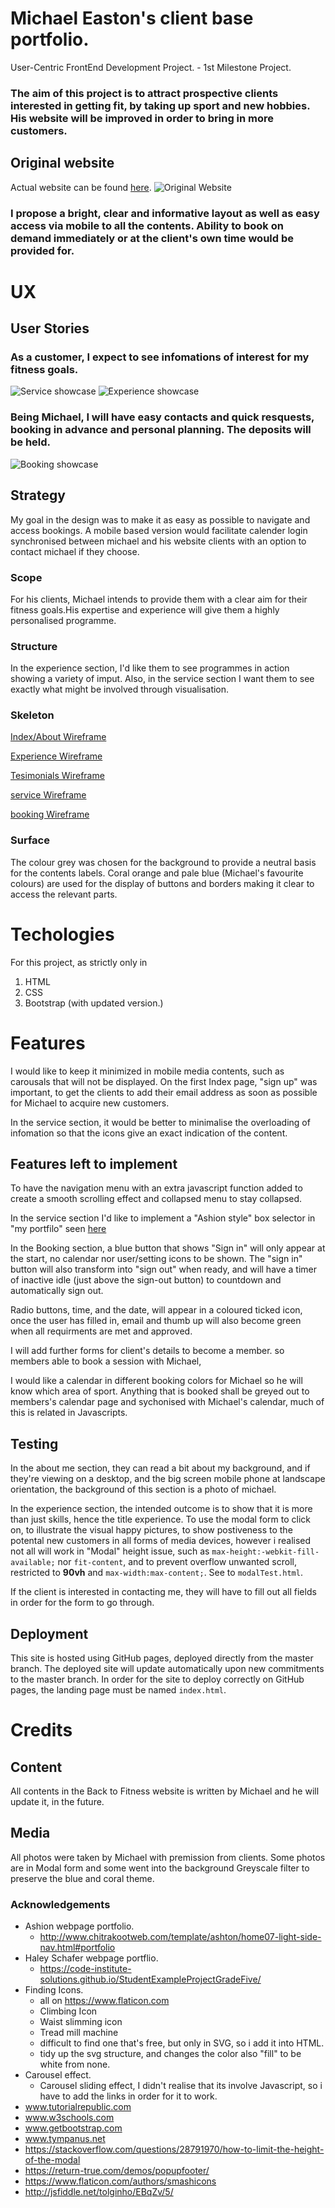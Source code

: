 # Michael Easton's client base portfolio.
User-Centric FrontEnd Development Project. - 1st Milestone Project.
### The aim of this project is to attract prospective clients interested in getting fit, by taking up sport and new hobbies. His website will be improved in order to bring in more customers.
## Original website
Actual website can be found [here](https://www.backtothefitness.co.uk/).
![Original Website](https://raw.githubusercontent.com/lucas-Joyce/first-milestone-michael/master/assets/images/sketches/backtofitnessfrontpage.png "Original Website")
### I propose a bright, clear and informative layout as well as easy access via mobile to all the contents. Ability to book on demand immediately or at the client's own time would be provided for. 
# UX 
## User Stories
### As a customer, I expect to see infomations of interest for my fitness goals.

![Service showcase](https://raw.githubusercontent.com/lucas-Joyce/first-milestone-michael/master/assets/images/service/serviceinfo.png "Service showcase")
![Experience showcase](https://raw.githubusercontent.com/lucas-Joyce/first-milestone-michael/master/assets/images/experience/experienceinfo.png "Experience showcase" )
### Being Michael, I will have  easy contacts and quick resquests, booking in advance and personal planning. The deposits will be held.


![Booking showcase](https://raw.githubusercontent.com/lucas-Joyce/first-milestone-michael/master/assets/images/booking/bookingform.png "Booking showcase")

## Strategy
My goal in the design was to make it as easy as possible to  navigate and access bookings. A mobile based version would facilitate calender login synchronised between michael and his website clients with an option to contact michael if they choose. 
### Scope
For his clients, Michael intends to provide them with a clear aim for their fitness goals.His expertise and experience will give them a highly personalised programme.
### Structure
In the experience section, I'd like them to see programmes in action showing a variety of imput. Also, in the service section I want them to see exactly what might be involved through visualisation.

### Skeleton
[Index/About Wireframe](https://github.com/lucas-Joyce/first-milestone-michael/master/assets/images/sketches/image0.jpeg)

[Experience Wireframe](https://github.com/lucas-Joyce/first-milestone-michael/blob/master/assets/images/sketches/image4.jpeg)

[Tesimonials Wireframe](https://github.com/lucas-Joyce/first-milestone-michael/blob/master/assets/images/sketches/image3.jpeg)

[service Wireframe](https://github.com/lucas-Joyce/first-milestone-michael/blob/master/assets/images/sketches/image2.jpeg)

[booking Wireframe](https://github.com/lucas-Joyce/first-milestone-michael/blob/master/assets/images/sketches/image1.jpeg)
### Surface
The colour grey was chosen for the background to provide a neutral basis for the contents labels.
Coral orange and pale blue (Michael's favourite colours) are used for the display of buttons and borders making it clear to access the relevant parts.
# Techologies
For this project, as strictly only in
1. HTML
2. CSS
3. Bootstrap (with updated version.)
# Features 
I would like to keep it minimized in mobile media contents, such as carousals that will not be displayed.
On the first Index page, "sign up" was important, to get the clients to add their email address as soon as possible for Michael to acquire new customers.

In the service section, it would be better to minimalise the overloading of infomation so that the icons give an exact indication of the content. 

## Features left to implement 
To have the navigation menu with an extra javascript function added to create a smooth scrolling effect and collapsed menu to stay collapsed.

In the service section I'd like to implement a "Ashion style" box selector in "my portfilo" seen [here](http://www.chitrakootweb.com/template/ashton/home07-light-side-nav.html#portfolio)

In the Booking section, a blue button that shows "Sign in" will only appear at the start, no calendar nor user/setting icons to be shown.
The "sign in" button will also transform into "sign out" when ready, and will have a timer of inactive idle (just above the sign-out button) to countdown and automatically sign out.

Radio buttons, time, and the date, will appear in a coloured ticked icon, once the user has filled in, email and thumb up will also become green when all requirments are met and approved.

I will add further forms for client's details to become a member.
so members able to book a session with Michael, 

I would like a calendar in different booking colors for Michael so he will know which area of sport. Anything that is booked shall be greyed out to members's calendar page and sychonised with Michael's calendar, much of this is related in Javascripts.

## Testing 
 In the about me section, they can read a bit about my background, and if they're viewing on a desktop, and the big screen mobile phone at landscape orientation, the background of this section is a photo of michael. 

In the experience section, the intended outcome is to show that it is more than just skills, hence the title experience. To use the modal form to click on, to illustrate the visual happy pictures, to show postiveness to the potental new customers in all forms of media devices, however i realised not all will work in "Modal" height issue, 
such as  ```max-height:-webkit-fill-available;``` nor ``fit-content``,
and to prevent overflow unwanted scroll, restricted to **90vh** and ```max-width:max-content;```.
See to `modalTest.html`.

If the client is interested in contacting me, they will have to fill out all fields in order for the form to go through.
## Deployment
This site is hosted using GitHub pages, deployed directly from the master branch. The deployed site will update automatically upon new commitments to the master branch. In order for the site to deploy correctly on GitHub pages, the landing page must be named `index.html`.
# Credits
## Content
All contents in the Back to Fitness website is written by Michael and he will update it, in the future.
## Media
All photos were taken by Michael with premission from clients. Some photos are in Modal form and some went into the background Greyscale filter to preserve the blue and coral theme.
### Acknowledgements
- Ashion webpage portfolio.
    - http://www.chitrakootweb.com/template/ashton/home07-light-side-nav.html#portfolio
- Haley Schafer webpage portflio.
    - https://code-institute-solutions.github.io/StudentExampleProjectGradeFive/
- Finding Icons.
    - all on https://www.flaticon.com
    - Climbing Icon  
    - Waist slimming icon
    - Tread mill machine 
    - difficult to find one that's free, but only in SVG, so i add it into HTML.
    - tidy up the svg structure, and changes the color also "fill" to be white from none.
- Carousel effect.
    - Carousel sliding effect, I didn't realise that its involve Javascript, so i have to add the links in order for it to work.
- www.tutorialrepublic.com
- www.w3schools.com
- www.getbootstrap.com
- www.tympanus.net
- https://stackoverflow.com/questions/28791970/how-to-limit-the-height-of-the-modal
- https://return-true.com/demos/popupfooter/
- https://www.flaticon.com/authors/smashicons
- http://jsfiddle.net/tolginho/EBqZv/5/






